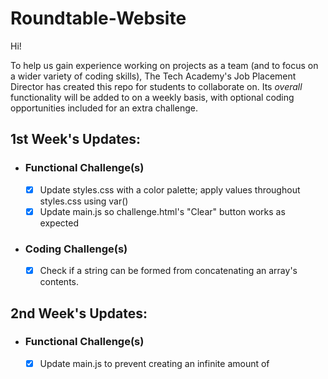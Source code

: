 # Roundtable-Website

Hi!

To help us gain experience working on projects as a team (and to focus on a wider variety of coding skills), The Tech Academy's Job Placement Director has created this repo for students to collaborate on.  Its *overall* functionality will be added to on a weekly basis, with optional coding opportunities included for an extra challenge.

## 1st Week's Updates:
   - ### Functional Challenge(s)
     - [x] Update styles.css with a color palette; apply values throughout styles.css using var()
     - [x] Update main.js so challenge.html's "Clear" button works as expected
   - ### Coding Challenge(s)
     - [x] Check if a string can be formed from concatenating an array's contents.

## 2nd Week's Updates:
   - ### Functional Challenge(s)
     - [x] Update main.js to prevent creating an infinite amount of <script> tags when changing the drop-down option
   - ### Coding Challenge(s)
     - [ ] Update about.html with a selfie & autobiography
         - see "HTML-CSS-GitHub-Familarity" repo
